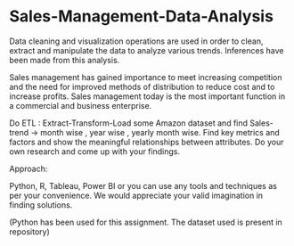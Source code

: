 # Sales-Management-Data-Analysis
Data cleaning and visualization operations are used in order to clean, extract and manipulate the data to analyze various trends. Inferences have been made from this analysis.


Sales management has gained importance to meet increasing competition and the need for improved methods of distribution to reduce cost and to increase profits. Sales management today is the most important function in a commercial and business enterprise.

Do ETL : Extract-Transform-Load some Amazon dataset and find Sales-trend -> month wise , year wise , yearly month wise. Find key metrics and factors and show the meaningful relationships between attributes. Do your own research and come up with your findings.

Approach:

Python, R, Tableau, Power BI or you can use any tools and techniques as per your convenience. We would appreciate your valid imagination in finding solutions.

(Python has been used for this assignment. The dataset used is present in repository)
